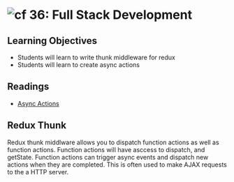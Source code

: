 ![cf](http://i.imgur.com/7v5ASc8.png) 36: Full Stack Development
===

## Learning Objectives
* Students will learn to write thunk middleware for redux
* Students will learn to create async actions 

## Readings
* [Async Actions](http://redux.js.org/docs/advanced/AsyncActions.html)

## Redux Thunk
Redux thunk middlware allows you to dispatch function actions as well as function actions. Function actions will have asccess to dispatch, and getState. Function actions can trigger async events and dispatch new actions when they are completed. This is often used to make AJAX requests to the a HTTP server.
